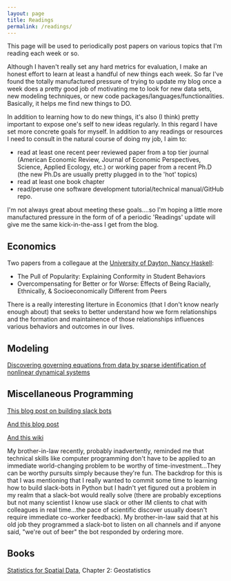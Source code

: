 ```yaml
---
layout: page
title: Readings
permalink: /readings/
---
```


This page will be used to periodically post papers on various topics that I'm reading each week or so.

Although I haven't really set any hard metrics for evaluation, I make an honest effort to learn at least a handful of new things each week.  So far I've found the totally manufactured pressure of trying to update my blog once a week does a pretty good job of motivating me to look for new data sets, new modeling techniques, or new code packages/languages/functionalities.  Basically, it helps me find new things to DO.

In addition to learning how to do new things, it's also (I think) pretty important to expose one's self to new ideas regularly.  In this regard I have set more concrete goals for myself.  In addition to any readings or resources I need to consult in the natural course of doing my job, I aim to: 

* read at least one recent peer reviewed paper from a top tier journal (American Economic Review, Journal of Economic Perspectives, Science, Applied Ecology, etc.) or working paper from a recent Ph.D (the new Ph.Ds are usually pretty plugged in to the 'hot' topics) 
* read at least one book chapter
* read/peruse one software development tutorial/technical manual/GitHub repo.

I'm not always great about meeting these goals....so I'm hoping a little more manufactured pressure in the form of of a periodic 'Readings' update will give me the same kick-in-the-ass I get from the blog.

## Economics

Two papers from a collegaue at the [University of Dayton, Nancy Haskell](https://sites.google.com/site/nancylhaskell/home/research):

* The Pull of Popularity: Explaining Conformity in Student Behaviors
* Overcompensating for Better or for Worse: Effects of Being Racially, Ethnically, & Socioeconomically Different from Peers 

There is a really interesting literture in Economics (that I don't know nearly enough about) that seeks to better understand how we form relationships and the formation and maintainence of those relationships influences various behaviors and outcomes in our lives. 

## Modeling

[Discovering governing equations from data by sparse identification of nonlinear dynamical systems](http://www.pnas.org/content/113/15/3932.abstract)

## Miscellaneous Programming

[This blog post on building slack bots](https://www.fullstackpython.com/blog/build-first-slack-bot-python.html)

[And this blog post](https://medium.com/@julianmartinez/how-to-write-a-slack-bot-with-python-code-examples-4ed354407b98#.ap4xn8f0h)

[And this wiki](https://botwiki.org/tutorials/slackbots/)

My brother-in-law recently, probably inadvertently, reminded me that technical skills like computer programming don't have to be applied to an immediate world-changing problem to be worthy of time-investment...They can be worthy pursuits simply because they're fun.  The backdrop for this is that I was mentioning that I really wanted to commit some time to learning how to build slack-bots in Python but I hadn't yet figured out a problem in my realm that a slack-bot would really solve (there are probably exceptions but not many scientist I know use slack or other IM clients to chat with colleagues in real time...the pace of scientific discover usually doesn't require immediate co-worker feedback).  My brother-in-law said that at his old job they programmed a slack-bot to listen on all channels and if anyone said, "we're out of beer" the bot responded by ordering more.  

## Books

[Statistics for Spatial Data](http://www.wiley.com/WileyCDA/WileyTitle/productCd-1119114616.html), Chapter 2: Geostatistics
